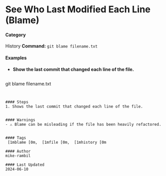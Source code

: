 # See Who Last Modified Each Line (Blame)


#### Category
History
**Command:** `git blame filename.txt`

#### Examples
- **Show the last commit that changed each line of the file.**

  ```sh
git blame filename.txt
```


#### Steps
1. Shows the last commit that changed each line of the file.


#### Warnings
- ⚠️ Blame can be misleading if the file has been heavily refactored.


#### Tags
 [1mblame [0m,  [1mfile [0m,  [1mhistory [0m

#### Author
mike-rambil

#### Last Updated
2024-06-10
